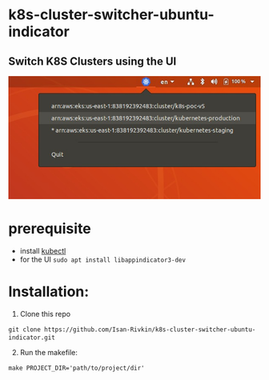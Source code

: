 # k8s-cluster-switcher-ubuntu-indicator

## Switch K8S Clusters using the UI

<img src="example.jpg"
     alt="indicator image " />

# prerequisite

* install [kubectl](https://kubernetes.io/docs/tasks/tools/install-kubectl/)
* for the UI ```sudo apt install libappindicator3-dev```

# Installation: 

1. Clone this repo 
```
git clone https://github.com/Isan-Rivkin/k8s-cluster-switcher-ubuntu-indicator.git
```

2. Run the makefile: 

```
make PROJECT_DIR='path/to/project/dir'
```
